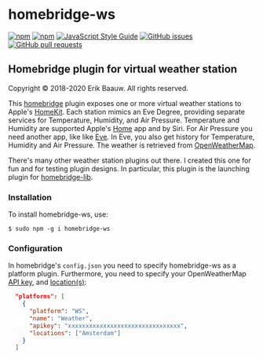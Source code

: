 # homebridge-ws
[![npm](https://img.shields.io/npm/dt/homebridge-ws.svg)](https://www.npmjs.com/package/homebridge-ws)
[![npm](https://img.shields.io/npm/v/homebridge-ws.svg)](https://www.npmjs.com/package/homebridge-ws)
[![JavaScript Style Guide](https://img.shields.io/badge/code_style-standard-brightgreen.svg)](https://standardjs.com)
[![GitHub issues](https://img.shields.io/github/issues/ebaauw/homebridge-ws)](https://github.com/ebaauw/homebridge-ws/issues)
[![GitHub pull requests](https://img.shields.io/github/issues-pr/ebaauw/homebridge-ws)](https://github.com/ebaauw/homebridge-ws/pulls)

## Homebridge plugin for virtual weather station
Copyright © 2018-2020 Erik Baauw. All rights reserved.

This [homebridge](https://github.com/nfarina/homebridge) plugin exposes one or more virtual weather stations to Apple's [HomeKit](http://www.apple.com/ios/home/).  Each station mimics an Eve Degree, providing separate services for Temperature, Humidity, and Air Pressure.  Temperature and Humidity are supported Apple's [Home](https://support.apple.com/en-us/HT204893) app and by Siri.  For Air Pressure you need another app, like like [Eve](https://www.evehome.com/en/eve-app).  In Eve, you also get history for Temperature, Humidity and Air Pressure.  The weather is retrieved from [OpenWeatherMap](https://openweathermap.org).

There's many other weather station plugins out there.  I created this one for fun and for testing plugin designs.  In particular, this plugin is the launching plugin for [homebridge-lib](https://github.com/ebaauw/homebridge-lib).

### Installation
To install homebridge-ws, use:
```
$ sudo npm -g i homebridge-ws
```

### Configuration
In homebridge's `config.json` you need to specify homebridge-ws as a platform plugin.  Furthermore, you need to specify your OpenWeatherMap [API key](https://openweathermap.org/price), and [location(s)](https://openweathermap.org/current):
```json
  "platforms": [
    {
      "platform": "WS",
      "name": "Weather",
      "apikey": "xxxxxxxxxxxxxxxxxxxxxxxxxxxxxxxx",
      "locations": ["Amsterdam"]
    }
  ]
```
